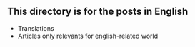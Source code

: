 This directory is for the posts in English
------------------------------------------
- Translations
- Articles only relevants for english-related world
